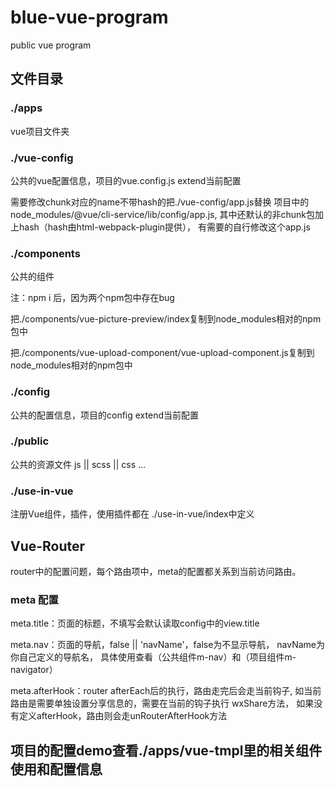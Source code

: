 # blue-vue-program
public vue program 

## 文件目录

### ./apps 
vue项目文件夹

### ./vue-config 
公共的vue配置信息，项目的vue.config.js extend当前配置

需要修改chunk对应的name不带hash的把./vue-config/app.js替换
项目中的node_modules/@vue/cli-service/lib/config/app.js,
其中还默认的非chunk包加上hash（hash由html-webpack-plugin提供），
有需要的自行修改这个app.js

### ./components 
公共的组件

注：npm i 后，因为两个npm包中存在bug

把./components/vue-picture-preview/index复制到node_modules相对的npm包中

把./components/vue-upload-component/vue-upload-component.js复制到node_modules相对的npm包中

### ./config 
公共的配置信息，项目的config extend当前配置

### ./public
公共的资源文件 js || scss || css ...

### ./use-in-vue
注册Vue组件，插件，使用插件都在 ./use-in-vue/index中定义

## Vue-Router
router中的配置问题，每个路由项中，meta的配置都关系到当前访问路由。

### meta 配置

meta.title：页面的标题，不填写会默认读取config中的view.title

meta.nav：页面的导航，false || 'navName'，false为不显示导航，
navName为你自己定义的导航名，
具体使用查看（公共组件m-nav）和（项目组件m-navigator）

meta.afterHook：router afterEach后的执行，路由走完后会走当前钩子,
如当前路由是需要单独设置分享信息的，需要在当前的钩子执行 wxShare方法，
如果没有定义afterHook，路由则会走unRouterAfterHook方法

## 项目的配置demo查看./apps/vue-tmpl里的相关组件使用和配置信息

















